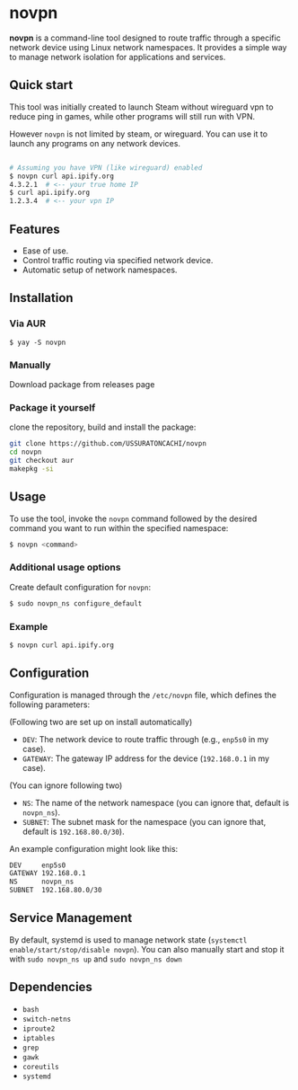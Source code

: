 # novpn

**novpn** is a command-line tool designed to route traffic through a specific network device using Linux network namespaces. It provides a simple way to manage network isolation for applications and services.

## Quick start

This tool was initially created to launch Steam without wireguard vpn to reduce ping in games, while other programs will still run with VPN.

However `novpn` is not limited by steam, or wireguard. You can use it to launch any programs on any network devices.

```bash

# Assuming you have VPN (like wireguard) enabled
$ novpn curl api.ipify.org
4.3.2.1  # <-- your true home IP
$ curl api.ipify.org
1.2.3.4  # <-- your vpn IP

```

## Features

- Ease of use.
- Control traffic routing via specified network device.
- Automatic setup of network namespaces.

## Installation

### Via AUR

```
$ yay -S novpn
```

### Manually

Download package from releases page

### Package it yourself

clone the repository, build and install the package:

```bash
git clone https://github.com/USSURATONCACHI/novpn
cd novpn
git checkout aur
makepkg -si
```

## Usage

To use the tool, invoke the `novpn` command followed by the desired command you want to run within the specified namespace:

```bash
$ novpn <command>
```

### Additional usage options

Create default configuration for `novpn`:

```bash
$ sudo novpn_ns configure_default
```

### Example

```bash
$ novpn curl api.ipify.org
```

## Configuration

Configuration is managed through the `/etc/novpn` file, which defines the following parameters:

(Following two are set up on install automatically)

- `DEV`: The network device to route traffic through (e.g., `enp5s0` in my case).
- `GATEWAY`: The gateway IP address for the device (`192.168.0.1` in my case).

(You can ignore following two)

- `NS`: The name of the network namespace (you can ignore that, default is `novpn_ns`).
- `SUBNET`: The subnet mask for the namespace (you can ignore that, default is `192.168.80.0/30`).

An example configuration might look like this:

```bash
DEV     enp5s0
GATEWAY 192.168.0.1
NS      novpn_ns
SUBNET  192.168.80.0/30
```

## Service Management

By default, systemd is used to manage network state (`systemctl enable/start/stop/disable novpn`).
You can also manually start and stop it with `sudo novpn_ns up` and `sudo novpn_ns down`

## Dependencies

- `bash`
- `switch-netns`
- `iproute2`
- `iptables`
- `grep`
- `gawk`
- `coreutils`
- `systemd`
